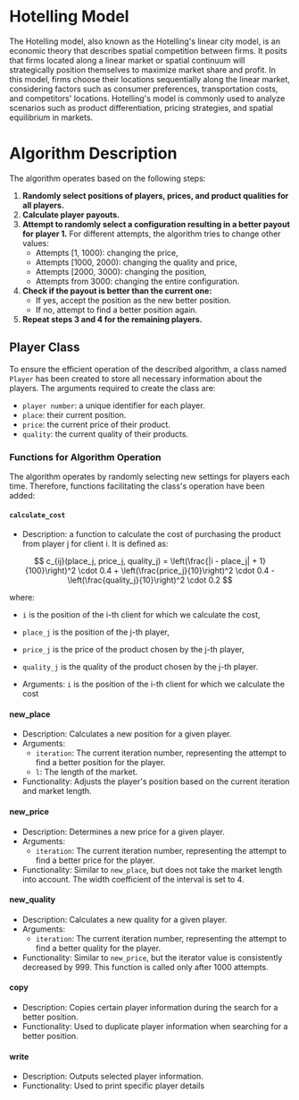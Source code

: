 # Hotelling Model
The Hotelling model, also known as the Hotelling's linear city model, is an economic theory that describes spatial competition between firms. It posits that firms located along a linear market or spatial continuum will strategically position themselves to maximize market share and profit. In this model, firms choose their locations sequentially along the linear market, considering factors such as consumer preferences, transportation costs, and competitors' locations. Hotelling's model is commonly used to analyze scenarios such as product differentiation, pricing strategies, and spatial equilibrium in markets.

# Algorithm Description

The algorithm operates based on the following steps:

1. **Randomly select positions of players, prices, and product qualities for all players.**
2. **Calculate player payouts.**
3. **Attempt to randomly select a configuration resulting in a better payout for player 1.** For different attempts, the algorithm tries to change other values:
   - Attempts [1, 1000): changing the price,
   - Attempts [1000, 2000): changing the quality and price,
   - Attempts [2000, 3000): changing the position,
   - Attempts from 3000: changing the entire configuration.
4. **Check if the payout is better than the current one:**
   - If yes, accept the position as the new better position.
   - If no, attempt to find a better position again.
5. **Repeat steps 3 and 4 for the remaining players.**

## Player Class

To ensure the efficient operation of the described algorithm, a class named `Player` has been created to store all necessary information about the players. The arguments required to create the class are:

- `player number`: a unique identifier for each player.
- `place`: their current position.
- `price`: the current price of their product.
- `quality`: the current quality of their products.
  
### Functions for Algorithm Operation
The algorithm operates by randomly selecting new settings for players each time. Therefore, functions facilitating the class's operation have been added:
 #### `calculate_cost`
- Description: a function to calculate the cost of purchasing the product from player j for client i. It is defined as:

$$
c_{ij}(place_j, price_j, quality_j) = \left(\frac{|i - place_j| + 1}{100}\right)^2 \cdot 0.4 + \left(\frac{price_j}{10}\right)^2 \cdot 0.4 - \left(\frac{quality_j}{10}\right)^2 \cdot 0.2
$$

where:
- `i` is the position of the i-th client for which we calculate the cost,
- `place_j` is the position of the j-th player,
- `price_j` is the price of the product chosen by the j-th player,
- `quality_j` is the quality of the product chosen by the j-th player.

- Arguments:
   `i` is the position of the i-th client for which we calculate the cost
#### **new_place**
- Description: Calculates a new position for a given player.
- Arguments:
  - `iteration`: The current iteration number, representing the attempt to find a better position for the player.
  - `l`: The length of the market.
- Functionality: Adjusts the player's position based on the current iteration and market length.

#### **new_price**
- Description: Determines a new price for a given player.
- Arguments:
  - `iteration`: The current iteration number, representing the attempt to find a better price for the player.
- Functionality: Similar to `new_place`, but does not take the market length into account. The width coefficient of the interval is set to 4.

#### **new_quality**
- Description: Calculates a new quality for a given player.
- Arguments:
  - `iteration`: The current iteration number, representing the attempt to find a better quality for the player.
- Functionality: Similar to `new_price`, but the iterator value is consistently decreased by 999. This function is called only after 1000 attempts.

#### **copy**
- Description: Copies certain player information during the search for a better position.
- Functionality: Used to duplicate player information when searching for a better position.

#### **write**
- Description: Outputs selected player information.
- Functionality: Used to print specific player details

